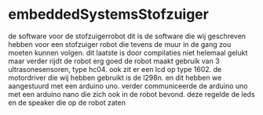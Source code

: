 # embeddedSystemsStofzuiger
de software voor de stofzuigerrobot
dit is de software die wij geschreven hebben voor een stofzuiger robot die tevens de muur in de gang zou moeten kunnen volgen. 
dit laatste is door compilaties niet helemaal gelukt maar verder rijdt de robot erg goed
de robot maakt gebruik van 3 ultrasonesensoren, type hc04.
ook zit er een lcd op type 1602.
de motordriver die wij hebben gebruikt is de l298n.
en dit hebben we aangestuurd met een arduino uno.
verder communiceerde de arduino uno met een arduino nano die zich ook in de robot bevond. deze regelde de leds en de speaker die op de robot zaten
